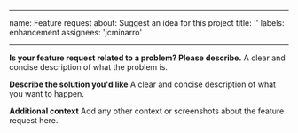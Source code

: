 
---
name: Feature request
about: Suggest an idea for this project
title: ''
labels: enhancement
assignees: 'jcminarro'

---

**Is your feature request related to a problem? Please describe.**
A clear and concise description of what the problem is.

**Describe the solution you'd like**
A clear and concise description of what you want to happen.

**Additional context**
Add any other context or screenshots about the feature request here.
